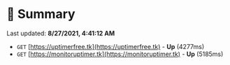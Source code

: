 # 📖 Summary
Last updated: **8/27/2021, 4:41:12 AM**

- `GET` [https://uptimerfree.tk](https://uptimerfree.tk) - **Up** (4277ms)
- `GET` [https://monitoruptimer.tk](https://monitoruptimer.tk) - **Up** (5185ms)
